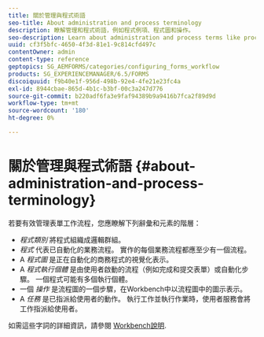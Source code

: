 ```yaml
---
title: 關於管理與程式術語
seo-title: About administration and process terminology
description: 瞭解管理和程式術語，例如程式例項、程式圖和操作。
seo-description: Learn about administration and process terms like process instance, process diagram and operation.
uuid: cf3f5bfc-4650-4f3d-81e1-9c814cfd497c
contentOwner: admin
content-type: reference
geptopics: SG_AEMFORMS/categories/configuring_forms_workflow
products: SG_EXPERIENCEMANAGER/6.5/FORMS
discoiquuid: f9b40e1f-956d-498b-92e4-4fe21e23fc4a
exl-id: 8944cbae-865d-4b1c-b3bf-00c3a247d776
source-git-commit: b220adf6fa3e9faf94389b9a9416b7fca2f89d9d
workflow-type: tm+mt
source-wordcount: '180'
ht-degree: 0%

---
```


# 關於管理與程式術語 {#about-administration-and-process-terminology}

若要有效管理表單工作流程，您應瞭解下列辭彙和元素的階層：

* *程式類別* 將程式組織成邏輯群組。
* *程式* 代表已自動化的業務流程。 實作的每個業務流程都應至少有一個流程。
* A *程式圖* 是正在自動化的商務程式的視覺化表示。
* A *程式執行個體* 是由使用者啟動的流程（例如完成和提交表單）或自動化步驟。 一個程式可能有多個執行個體。
* 一個 *操作* 是流程圖的一個步驟，在Workbench中以流程圖中的圖示表示。
* A *任務* 是已指派給使用者的動作。 執行工作並執行作業時，使用者服務會將工作指派給使用者。

如需這些字詞的詳細資訊，請參閱 [Workbench說明](https://www.adobe.com/go/learn_aemforms_workbench_63).
